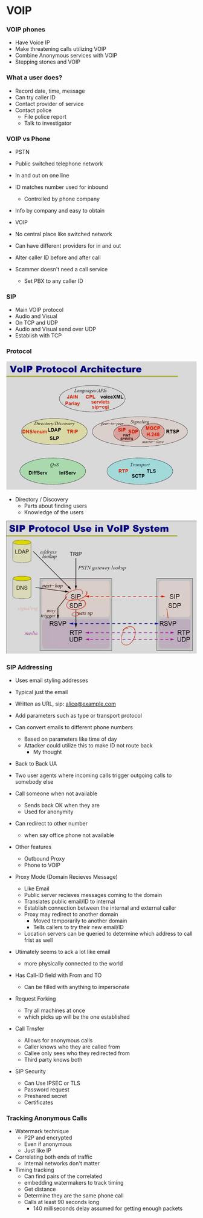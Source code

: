 
# VOIP


### VOIP phones
- Have Voice IP
- Make threatening calls utilizing VOIP
- Combine Anonymous services with VOIP 
- Stepping stones and VOIP


###  What a user does?
- Record date, time, message
- Can try caller ID
- Contact provider of service
- Contact police
    - File police report
    - Talk to investigator


### VOIP vs Phone
- PSTN
- Public switched telephone network
- In and out on one line
- ID matches number used for inbound
    - Controlled by phone company
- Info by company and easy to obtain


- VOIP
- No central place like switched network
- Can have different providers for in and out
- Alter caller ID before and after call
- Scammer doesn't need a call service
    - Set PBX to any caller ID


### SIP
- Main VOIP protocol
- Audio and Visual
- On TCP and UDP
- Audio and Visual send over UDP
- Establish with TCP


### Protocol

![proto](./VOIP_protocols.png)


- Directory / Discovery
    - Parts about finding users
    - Knowledge of the users

![sip](./SIP.png)


### SIP Addressing
- Uses email styling addresses
- Typical just the email
- Written as URL, sip: alice@example.com
- Add parameters such as type or transport protocol
- Can convert emails to different phone numbers
    - Based on parameters like time of day
    - Attacker could utilize this to make ID not route back 
        - My thought


- Back to Back UA
- Two user agents where incoming calls trigger outgoing calls to somebody else
- Call someone when not available
    - Sends back OK when they are
    - Used for anonymity


- Can redirect to other number
    - when say office phone not available


- Other features
    - Outbound Proxy
    - Phone to VOIP


- Proxy Mode (Domain Recieves Message)
    - Like Email
    - Public server recieves messages coming to the domain
    - Translates public email/ID to internal
    - Establish connection between the internal and external caller
    - Proxy may redirect to another domain 
        - Moved temporarily to another domain
        - Tells callers to try their new email/ID
    - Location servers can be queried to determine which address to call frist as well



- Utimately seems to ack a lot like email
    - more physically connected to the world
- Has Call-ID field with From and TO
    - Can be filled with anything to impersonate


- Request Forking
    - Try all machines at once
    - which picks up will be the one established
- Call Trnsfer
    - Allows for anonymous calls
    - Caller knows who they are called from
    - Callee only sees who they redirected from
    - Third party knows both

- SIP Security 
    - Can Use IPSEC or TLS
    - Password request
    - Preshared secret
    - Certificates

### Tracking Anonymous Calls
- Watermark technique
    - P2P and encrypted
    - Even if anonymous
    - Just like IP
- Correlating both ends of traffic
    - Internal networks don't matter
- Timing tracking
    - Can find pairs of the correlated 
    - embedding watermakers to track timing
    - Get distance 
    - Determine they are the same phone call
    - Calls at least 90 seconds long
        - 140 milliseconds delay assumed for getting enough packets








